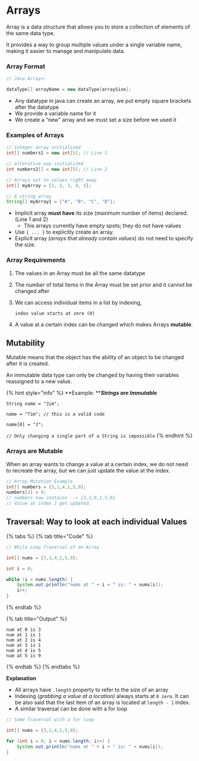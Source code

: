 # Arrays

Array is a data structure that allows you to store a collection of elements of the same data type.&#x20;

It provides a way to group multiple values under a single variable name, making it easier to manage and manipulate data.

### Array Format

```java
// Java Arrays:

dataType[] arrayName = new dataType[arraySize];
```

* Any datatype in java can create an array, we put empty square brackets after the datatype
* We provide a variable name for it
* We create a “new” array and we must set a size before we used it

### Examples of Arrays

```java
// integer array initialized
int[] numbers1 = new int[5]; // Line 1

// alterative way initialized
int numbers2[] = new int[5]; // Line 2

// Arrays set to values right away
int[] myArray = {1, 2, 3, 4, 5};

// A string array
String[] myArray1 = {"A", "B", "C", "D"};
```

* Implicit array **must have** its size (maximum number of items) declared. (Line 1 and 2)
  * This arrays currently have empty spots; they do not have values
* Use `{ ... }` to explicitly create an array.
* Explicit array (_arrays that already contain values_) do not need to specify the size.

### Array Requirements

1. The values in an Array must be all the same datatype
2. The number of total items in the Array must be set prior and it cannot be changed after&#x20;
3.  We can access individual items in a list by indexing,&#x20;

    `index value starts at zero (0)`
4. A value at a certain index can be changed which makes Arrays **mutable**.

## Mutability

Mutable means that the object has the ability of an object to be changed after it is created.

An immutable data type can only be changed by having their variables reassigned to a new value.

{% hint style="info" %}
**Example: **_**Strings are Immutable**_

`String name = "Jim";`

`name = "Tim"; // this is a valid code`

`name[0] = "J";`&#x20;

`// Only changing a single part of a String is impossible`
{% endhint %}

### Arrays are Mutable

When an array wants to change a value at a certain index, we do not need to recreate the array, but we can just update the value at the index.

```java
// Array Mutation Example
int[] numbers = {3,1,4,1,5,9};
numbers[2] = 9;
// numbers now contains --> {3,1,9,1,5,9}
// Value at index 2 got updated.
```

## Traversal: Way to look at each individual Values

{% tabs %}
{% tab title="Code" %}
```java
// While Loop Traversal of an Array

int[] nums = {3,1,4,1,5,9};

int i = 0;

while (i < nums.length) {
    System.out.println("nums at " + i + " is: " + nums[i]);
    i++; 
}
```
{% endtab %}

{% tab title="Output" %}
```
num at 0 is 3
num at 1 is 1
num at 2 is 4
num at 3 is 1
num at 4 is 5
num at 5 is 9
```
{% endtab %}
{% endtabs %}

**Explanation**

* All arrays have `.length` property to refer to the size of an array
* Indexing (_grabbing a value at a location)_ always starts at `0 zero`. It can be also said that the last item of an array is located at `length - 1` index.
* A similar traversal can be done with a for loop

```java
// Same Traversal with a for loop

int[] nums = {3,1,4,1,5,9};

for (int i = 0; i < nums.length; i++) {
    System.out.println("nums at " + i + " is: " + nums[i]);
}
```
